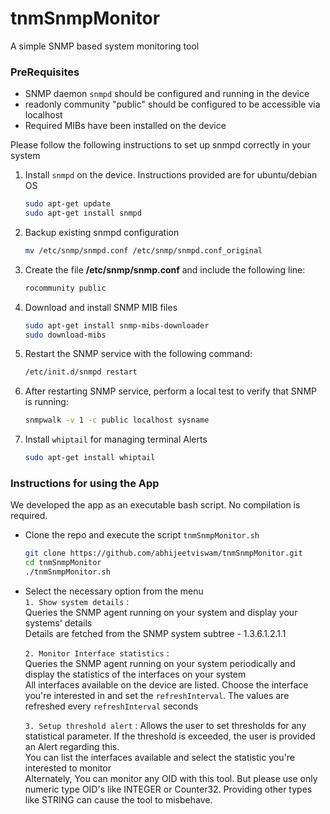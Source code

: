 # tnmSnmpMonitor
A simple SNMP based system monitoring tool

### PreRequisites
- SNMP daemon `snmpd` should be configured and running in the device 
- readonly community "public" should be configured to be accessible via localhost
- Required MIBs have been installed on the device

Please follow the following instructions to set up snmpd correctly in your system

1. Install `snmpd` on the device. Instructions provided are for ubuntu/debian OS
	```bash
   sudo apt-get update
   sudo apt-get install snmpd
   ```
2. Backup existing snmpd configuration
	```bash
	mv /etc/snmp/snmpd.conf /etc/snmp/snmpd.conf_original
	```
 3. Create the file **/etc/snmp/snmp.conf**  and include the following line:
	```bash
    rocommunity public
    ```
4.  Download and install SNMP MIB files
	```bash
	sudo apt-get install snmp-mibs-downloader
	sudo download-mibs
	```
5. Restart the SNMP service with the following command:
	```bash
   /etc/init.d/snmpd restart
   ```
6. After restarting SNMP service, perform a local test to verify that SNMP is running:
	```bash
	snmpwalk -v 1 -c public localhost sysname
	```
7. Install `whiptail` for managing terminal Alerts
	```bash
	sudo apt-get install whiptail
	```
### Instructions for using the App
We developed the app as an executable bash script. No compilation is required.
- Clone the repo and execute the script `tnmSnmpMonitor.sh`
	```bash
	git clone https://github.com/abhijeetviswam/tnmSnmpMonitor.git
	cd tnmSnmpMonitor
	./tnmSnmpMonitor.sh
	```
- Select the necessary option from the menu\
	`1. Show system details` :\
	Queries the SNMP agent running on your system and display your systems' details\
	Details are fetched from the SNMP system subtree - 1.3.6.1.2.1.1
	
	`2. Monitor Interface statistics` :\
	Queries the SNMP agent running on your system periodically and display the statistics of the interfaces on your system\
	All interfaces available on the device are listed. Choose the interface you're interested in and set the `refreshInterval`. The values are refreshed every `refreshInterval` seconds
	
	`3. Setup threshold alert` : Allows the user to set thresholds for any statistical parameter. If the threshold is exceeded, the user is provided an Alert regarding this.\
	You can list the interfaces available and select the statistic you're interested to monitor \
	Alternately, You can monitor any OID with this tool. But please use only numeric type OID's like INTEGER or Counter32. Providing other types like STRING can cause the tool to misbehave.
